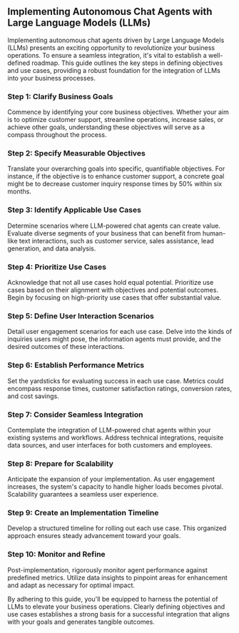 ## Implementing Autonomous Chat Agents with Large Language Models (LLMs)

Implementing autonomous chat agents driven by Large Language Models (LLMs) presents an exciting opportunity to revolutionize your business operations. To ensure a seamless integration, it's vital to establish a well-defined roadmap. This guide outlines the key steps in defining objectives and use cases, providing a robust foundation for the integration of LLMs into your business processes.

### Step 1: Clarify Business Goals

Commence by identifying your core business objectives. Whether your aim is to optimize customer support, streamline operations, increase sales, or achieve other goals, understanding these objectives will serve as a compass throughout the process.

### Step 2: Specify Measurable Objectives

Translate your overarching goals into specific, quantifiable objectives. For instance, if the objective is to enhance customer support, a concrete goal might be to decrease customer inquiry response times by 50% within six months.

### Step 3: Identify Applicable Use Cases

Determine scenarios where LLM-powered chat agents can create value. Evaluate diverse segments of your business that can benefit from human-like text interactions, such as customer service, sales assistance, lead generation, and data analysis.

### Step 4: Prioritize Use Cases

Acknowledge that not all use cases hold equal potential. Prioritize use cases based on their alignment with objectives and potential outcomes. Begin by focusing on high-priority use cases that offer substantial value.

### Step 5: Define User Interaction Scenarios

Detail user engagement scenarios for each use case. Delve into the kinds of inquiries users might pose, the information agents must provide, and the desired outcomes of these interactions.

### Step 6: Establish Performance Metrics

Set the yardsticks for evaluating success in each use case. Metrics could encompass response times, customer satisfaction ratings, conversion rates, and cost savings.

### Step 7: Consider Seamless Integration

Contemplate the integration of LLM-powered chat agents within your existing systems and workflows. Address technical integrations, requisite data sources, and user interfaces for both customers and employees.

### Step 8: Prepare for Scalability

Anticipate the expansion of your implementation. As user engagement increases, the system's capacity to handle higher loads becomes pivotal. Scalability guarantees a seamless user experience.

### Step 9: Create an Implementation Timeline

Develop a structured timeline for rolling out each use case. This organized approach ensures steady advancement toward your goals.

### Step 10: Monitor and Refine

Post-implementation, rigorously monitor agent performance against predefined metrics. Utilize data insights to pinpoint areas for enhancement and adapt as necessary for optimal impact.

By adhering to this guide, you'll be equipped to harness the potential of LLMs to elevate your business operations. Clearly defining objectives and use cases establishes a strong basis for a successful integration that aligns with your goals and generates tangible outcomes.